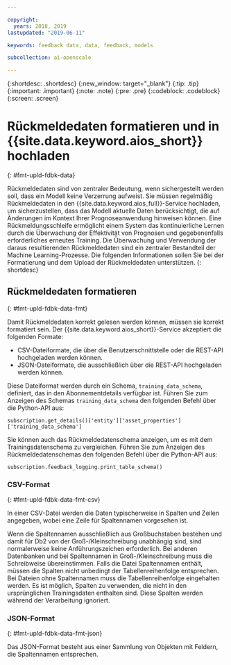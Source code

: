 ```yaml
---

copyright:
  years: 2018, 2019
lastupdated: "2019-06-11"

keywords: feedback data, data, feedback, models

subcollection: ai-openscale

---
```


{:shortdesc: .shortdesc}
{:new_window: target="_blank"}
{:tip: .tip}
{:important: .important}
{:note: .note}
{:pre: .pre}
{:codeblock: .codeblock}
{:screen: .screen}

# Rückmeldedaten formatieren und in {{site.data.keyword.aios_short}} hochladen
{: #fmt-upld-fdbk-data}

Rückmeldedaten sind von zentraler Bedeutung, wenn sichergestellt werden soll, dass ein Modell keine Verzerrung aufweist. Sie müssen regelmäßig Rückmeldedaten in den {{site.data.keyword.aios_full}}-Service hochladen, um sicherzustellen, dass das Modell aktuelle Daten berücksichtigt, die auf Änderungen im Kontext Ihrer Prognoseanwendung hinweisen können. Eine Rückmeldungsschleife ermöglicht einem System das kontinuierliche Lernen durch die Überwachung der Effektivität von Prognosen und gegebenenfalls erforderliches erneutes Training. Die Überwachung und Verwendung der daraus resultierenden Rückmeldedaten sind ein zentraler Bestandteil der Machine Learning-Prozesse. Die folgenden Informationen sollen Sie bei der Formatierung und dem Upload der Rückmeldedaten unterstützen.
{: shortdesc}

## Rückmeldedaten formatieren
{: #fmt-upld-fdbk-data-fmt}

Damit Rückmeldedaten korrekt gelesen werden können, müssen sie korrekt formatiert sein. Der {{site.data.keyword.aios_short}}-Service akzeptiert die folgenden Formate: 

- CSV-Dateiformate, die über die Benutzerschnittstelle oder die REST-API hochgeladen werden können. 
- JSON-Dateiformate, die ausschließlich über die REST-API hochgeladen werden können. 

Diese Dateiformat werden durch ein Schema, `training_data_schema`, definiert, das in den Abonnementdetails verfügbar ist. Führen Sie zum Anzeigen des Schemas `training_data_schema` den folgenden Befehl über die Python-API aus: 

```
subscription.get_details()['entity']['asset_properties']['training_data_schema']
```

Sie können auch das Rückmeldedatenschema anzeigen, um es mit dem Trainingsdatenschema zu vergleichen. Führen Sie zum Anzeigen des Rückmeldedatenschemas den folgenden Befehl über die Python-API aus: 

```
subscription.feedback_logging.print_table_schema()
```


### CSV-Format
{: #fmt-upld-fdbk-data-fmt-csv}

In einer CSV-Datei werden die Daten typischerweise in Spalten und Zeilen angegeben, wobei eine Zeile für Spaltennamen vorgesehen ist. 

Wenn die Spaltennamen ausschließlich aus Großbuchstaben bestehen und damit für Db2 von der Groß-/Kleinschreibung unabhängig sind, sind normalerweise keine Anführungszeichen erforderlich. Bei anderen Datenbanken und bei Spaltennamen in Groß-/Kleinschreibung muss die Schreibweise übereinstimmen. Falls die Datei Spaltennamen enthält, müssen die Spalten nicht unbedingt der Tabellenreihenfolge entsprechen. Bei Dateien ohne Spaltennamen muss die Tabellenreihenfolge eingehalten werden. Es ist möglich, Spalten zu verwenden, die nicht in den ursprünglichen Trainingsdaten enthalten sind. Diese Spalten werden während der Verarbeitung ignoriert. 


### JSON-Format
{: #fmt-upld-fdbk-data-fmt-json}

Das JSON-Format besteht aus einer Sammlung von Objekten mit Feldern, die Spaltennamen entsprechen. 

